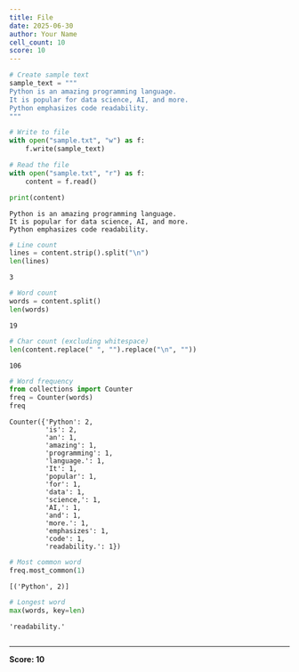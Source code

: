 ```yaml
---
title: File
date: 2025-06-30
author: Your Name
cell_count: 10
score: 10
---
```


```python
# Create sample text
sample_text = """
Python is an amazing programming language.
It is popular for data science, AI, and more.
Python emphasizes code readability.
"""

```


```python
# Write to file
with open("sample.txt", "w") as f:
    f.write(sample_text)

```


```python
# Read the file
with open("sample.txt", "r") as f:
    content = f.read()

print(content)

```

    
    Python is an amazing programming language.
    It is popular for data science, AI, and more.
    Python emphasizes code readability.
    
    


```python
# Line count
lines = content.strip().split("\n")
len(lines)

```




    3




```python
# Word count
words = content.split()
len(words)

```




    19




```python
# Char count (excluding whitespace)
len(content.replace(" ", "").replace("\n", ""))

```




    106




```python
# Word frequency
from collections import Counter
freq = Counter(words)
freq

```




    Counter({'Python': 2,
             'is': 2,
             'an': 1,
             'amazing': 1,
             'programming': 1,
             'language.': 1,
             'It': 1,
             'popular': 1,
             'for': 1,
             'data': 1,
             'science,': 1,
             'AI,': 1,
             'and': 1,
             'more.': 1,
             'emphasizes': 1,
             'code': 1,
             'readability.': 1})




```python
# Most common word
freq.most_common(1)

```




    [('Python', 2)]




```python
# Longest word
max(words, key=len)

```




    'readability.'




```python

```


---
**Score: 10**